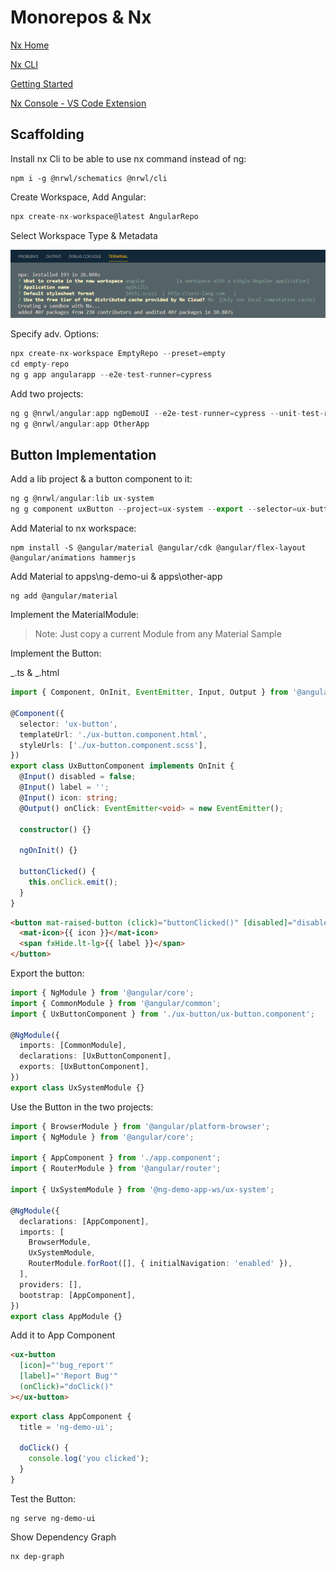 # Monorepos & Nx

[Nx Home](https://nx.dev/angular)

[Nx CLI](https://nx.dev/angular/cli/overview)

[Getting Started](https://nx.dev/angular/getting-started/getting-started)

[Nx Console - VS Code Extension](https://marketplace.visualstudio.com/items?itemName=nrwl.angular-console)

## Scaffolding

Install nx Cli to be able to use nx command instead of ng:

```
npm i -g @nrwl/schematics @nrwl/cli
```

Create Workspace, Add Angular:

```typescript
npx create-nx-workspace@latest AngularRepo
```

Select Workspace Type & Metadata

![nx-create](_images/nx-create-ws.png)

Specify adv. Options:

```typescript
npx create-nx-workspace EmptyRepo --preset=empty
cd empty-repo
ng g app angularapp --e2e-test-runner=cypress
```

Add two projects:

```typescript
ng g @nrwl/angular:app ngDemoUI --e2e-test-runner=cypress --unit-test-runner=jest
ng g @nrwl/angular:app OtherApp
```

## Button Implementation

Add a lib project & a button component to it:

```typescript
ng g @nrwl/angular:lib ux-system
ng g component uxButton --project=ux-system --export --selector=ux-button
```

Add Material to nx workspace:

```
npm install -S @angular/material @angular/cdk @angular/flex-layout @angular/animations hammerjs
```

Add Material to apps\ng-demo-ui & apps\other-app

```
ng add @angular/material
```

Implement the MaterialModule:

> Note: Just copy a current Module from any Material Sample

Implement the Button:

_.ts & _.html

```typescript
import { Component, OnInit, EventEmitter, Input, Output } from '@angular/core';

@Component({
  selector: 'ux-button',
  templateUrl: './ux-button.component.html',
  styleUrls: ['./ux-button.component.scss'],
})
export class UxButtonComponent implements OnInit {
  @Input() disabled = false;
  @Input() label = '';
  @Input() icon: string;
  @Output() onClick: EventEmitter<void> = new EventEmitter();

  constructor() {}

  ngOnInit() {}

  buttonClicked() {
    this.onClick.emit();
  }
}
```

```html
<button mat-raised-button (click)="buttonClicked()" [disabled]="disabled">
  <mat-icon>{{ icon }}</mat-icon>
  <span fxHide.lt-lg>{{ label }}</span>
</button>
```

Export the button:

```typescript
import { NgModule } from '@angular/core';
import { CommonModule } from '@angular/common';
import { UxButtonComponent } from './ux-button/ux-button.component';

@NgModule({
  imports: [CommonModule],
  declarations: [UxButtonComponent],
  exports: [UxButtonComponent],
})
export class UxSystemModule {}
```

Use the Button in the two projects:

```typescript
import { BrowserModule } from '@angular/platform-browser';
import { NgModule } from '@angular/core';

import { AppComponent } from './app.component';
import { RouterModule } from '@angular/router';

import { UxSystemModule } from '@ng-demo-app-ws/ux-system';

@NgModule({
  declarations: [AppComponent],
  imports: [
    BrowserModule,
    UxSystemModule,
    RouterModule.forRoot([], { initialNavigation: 'enabled' }),
  ],
  providers: [],
  bootstrap: [AppComponent],
})
export class AppModule {}
```

Add it to App Component

```html
<ux-button
  [icon]="'bug_report'"
  [label]="'Report Bug'"
  (onClick)="doClick()"
></ux-button>
```

```typescript
export class AppComponent {
  title = 'ng-demo-ui';

  doClick() {
    console.log('you clicked');
  }
}
```

Test the Button:

```
ng serve ng-demo-ui
```

Show Dependency Graph

```
nx dep-graph
```
